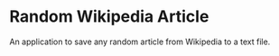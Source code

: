 # Random Wikipedia Article
An application to save any random article from Wikipedia to a text file.
